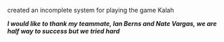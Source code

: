 created an incomplete system for playing the game Kalah

***I would like to thank my teammate, Ian Berns and Nate Vargas, we are half way to success but we tried hard***
